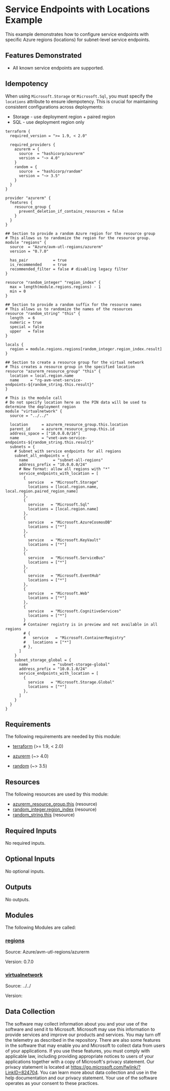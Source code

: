 <!-- BEGIN_TF_DOCS -->
<!-- Code generated by terraform-docs. DO NOT EDIT. -->
# Service Endpoints with Locations Example

This example demonstrates how to configure service endpoints with specific Azure regions (locations) for subnet-level service endpoints.

## Features Demonstrated

- All known service endpoints are supported.

## Idempotency

When using `Microsoft.Storage` or `Microsoft.Sql`, you must specify the `locations` attribute to ensure idempotency. This is crucial for maintaining consistent configurations across deployments:

- Storage - use deployment region + paired region
- SQL - use deployment region only

```hcl
terraform {
  required_version = ">= 1.9, < 2.0"

  required_providers {
    azurerm = {
      source  = "hashicorp/azurerm"
      version = "~> 4.0"
    }
    random = {
      source  = "hashicorp/random"
      version = "~> 3.5"
    }
  }
}

provider "azurerm" {
  features {
    resource_group {
      prevent_deletion_if_contains_resources = false
    }
  }
}

## Section to provide a random Azure region for the resource group
# This allows us to randomize the region for the resource group.
module "regions" {
  source  = "Azure/avm-utl-regions/azurerm"
  version = "0.7.0"

  has_pair           = true
  is_recommended     = true
  recommended_filter = false # disabling legacy filter
}

resource "random_integer" "region_index" {
  max = length(module.regions.regions) - 1
  min = 0
}

## Section to provide a random suffix for the resource names
# This allows us to randomize the names of the resources
resource "random_string" "this" {
  length  = 6
  numeric = true
  special = false
  upper   = false
}

locals {
  region = module.regions.regions[random_integer.region_index.result]
}

## Section to create a resource group for the virtual network
# This creates a resource group in the specified location
resource "azurerm_resource_group" "this" {
  location = local.region.name
  name     = "rg-avm-vnet-service-endpoints-${random_string.this.result}"
}

# This is the module call
# Do not specify location here as the PIN data will be used to determine the deployment region
module "virtualnetwork" {
  source = "../../"

  location      = azurerm_resource_group.this.location
  parent_id     = azurerm_resource_group.this.id
  address_space = ["10.0.0.0/16"]
  name          = "vnet-avm-service-endpoints-${random_string.this.result}"
  subnets = {
    # Subnet with service endpoints for all regions
    subnet_all_endpoints = {
      name           = "subnet-all-regions"
      address_prefix = "10.0.0.0/24"
      # New format: allow all regions with "*"
      service_endpoints_with_location = [
        {
          service   = "Microsoft.Storage"
          locations = [local.region.name, local.region.paired_region_name]
        },
        {
          service   = "Microsoft.Sql"
          locations = [local.region.name]
        },
        {
          service   = "Microsoft.AzureCosmosDB"
          locations = ["*"]
        },
        {
          service   = "Microsoft.KeyVault"
          locations = ["*"]
        },
        {
          service   = "Microsoft.ServiceBus"
          locations = ["*"]
        },
        {
          service   = "Microsoft.EventHub"
          locations = ["*"]
        },
        {
          service   = "Microsoft.Web"
          locations = ["*"]
        },
        {
          service   = "Microsoft.CognitiveServices"
          locations = ["*"]
        }
        # Container registry is in preview and not available in all regions
        # {
        #   service   = "Microsoft.ContainerRegistry"
        #   locations = ["*"]
        # },
      ]
    }
    subnet_storage_global = {
      name           = "subnet-storage-global"
      address_prefix = "10.0.1.0/24"
      service_endpoints_with_location = [
        {
          service   = "Microsoft.Storage.Global"
          locations = ["*"]
        },
      ]
    }
  }
}
```

<!-- markdownlint-disable MD033 -->
## Requirements

The following requirements are needed by this module:

- <a name="requirement_terraform"></a> [terraform](#requirement\_terraform) (>= 1.9, < 2.0)

- <a name="requirement_azurerm"></a> [azurerm](#requirement\_azurerm) (~> 4.0)

- <a name="requirement_random"></a> [random](#requirement\_random) (~> 3.5)

## Resources

The following resources are used by this module:

- [azurerm_resource_group.this](https://registry.terraform.io/providers/hashicorp/azurerm/latest/docs/resources/resource_group) (resource)
- [random_integer.region_index](https://registry.terraform.io/providers/hashicorp/random/latest/docs/resources/integer) (resource)
- [random_string.this](https://registry.terraform.io/providers/hashicorp/random/latest/docs/resources/string) (resource)

<!-- markdownlint-disable MD013 -->
## Required Inputs

No required inputs.

## Optional Inputs

No optional inputs.

## Outputs

No outputs.

## Modules

The following Modules are called:

### <a name="module_regions"></a> [regions](#module\_regions)

Source: Azure/avm-utl-regions/azurerm

Version: 0.7.0

### <a name="module_virtualnetwork"></a> [virtualnetwork](#module\_virtualnetwork)

Source: ../../

Version:

<!-- markdownlint-disable-next-line MD041 -->
## Data Collection

The software may collect information about you and your use of the software and send it to Microsoft. Microsoft may use this information to provide services and improve our products and services. You may turn off the telemetry as described in the repository. There are also some features in the software that may enable you and Microsoft to collect data from users of your applications. If you use these features, you must comply with applicable law, including providing appropriate notices to users of your applications together with a copy of Microsoft's privacy statement. Our privacy statement is located at <https://go.microsoft.com/fwlink/?LinkID=824704>. You can learn more about data collection and use in the help documentation and our privacy statement. Your use of the software operates as your consent to these practices.
<!-- END_TF_DOCS -->